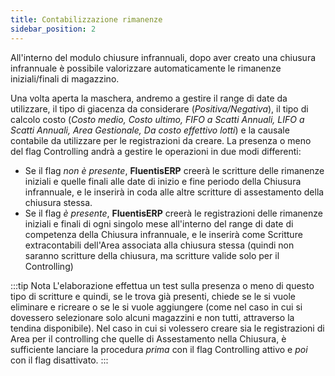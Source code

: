 ```yaml
---
title: Contabilizzazione rimanenze
sidebar_position: 2
---
```


All'interno del modulo chiusure infrannuali, dopo aver creato una chiusura infrannuale è possibile valorizzare automaticamente le rimanenze iniziali/finali di magazzino.

Una volta aperta la maschera, andremo a gestire il range di date da utilizzare, il tipo di giacenza da considerare (*Positiva/Negativa*), il tipo di calcolo costo (*Costo medio, Costo ultimo, FIFO a Scatti Annuali, LIFO a Scatti Annuali, Area Gestionale, Da costo effettivo lotti*) e la causale contabile da utilizzare per le registrazioni da creare.
La presenza o meno del flag Controlling andrà a gestire le operazioni in due modi differenti:
- Se il flag *non è presente*, **FluentisERP** creerà le scritture delle rimanenze iniziali e quelle finali alle date di inizio e fine periodo della Chiusura infrannuale, e le inserirà in coda alle altre scritture di assestamento della chiusura stessa.
- Se il flag *è presente*, **FluentisERP** creerà le registrazioni delle rimanenze iniziali e finali di ogni singolo mese all'interno del range di date di competenza della Chiusura infrannuale, e le inserirà come Scritture extracontabili dell'Area associata alla chiusura stessa (quindi non saranno scritture della chiusura, ma scritture valide solo per il Controlling)

:::tip Nota
L'elaborazione effettua un test sulla presenza o meno di questo tipo di scritture e quindi, se le trova già presenti, chiede se le si vuole eliminare e ricreare o se le si vuole aggiungere (come nel caso in cui si dovessero selezionare solo alcuni magazzini e non tutti, attraverso la tendina disponibile). Nel caso in cui si volessero creare sia le registrazioni di Area per il controlling che quelle di Assestamento nella Chiusura, è sufficiente lanciare la procedura *prima* con il flag Controlling attivo e *poi* con il flag disattivato.
:::